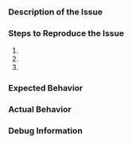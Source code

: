 <!--- This is a generic template and may not be applicable in all cases. -->
<!--- Verify that your issue/request is not already reported on GitHub (https://github.com/bruderstein/nppPluginManager/issues)
If possible test that the latest release is affected too. -->
<!--- Try to follow it where possible. -->

### Description of the Issue
<!--- Provide a more detailed description to the issue itself -->

### Steps to Reproduce the Issue
<!--- Set of steps to reproduce this issue -->
1. 
2. 
3. 

### Expected Behavior
<!--- What did you expect to happen -->

### Actual Behavior
<!--- What actually happened -->

### Debug Information
<!--- Debug Info of N++ can be found under the "?" menu -->
<!--- nppPluginManager version can be found under plugin->PluginManager->About -->
<!--- other plugins involved and the version of them -->

<!--- Feel free to include any other info, such as screenshots, etc -->

